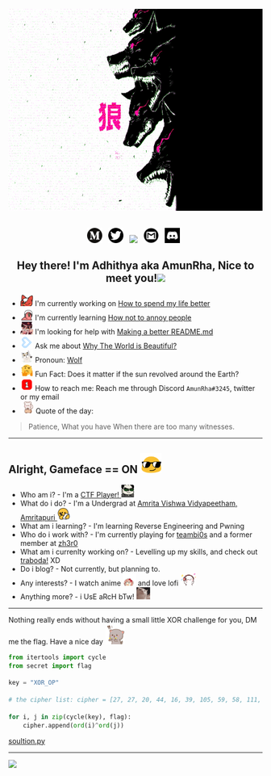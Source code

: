 <p align="center">
<img height=400 width=1080 src="https://github.com/AmunRha/AmunRha/blob/main/res/MOSHED-2021-2-8-5-9-11.gif">&nbsp;&nbsp;
</p>

<p align="center">
<a href="https://medium.com/@amun_rha"><img height="30" src="https://github.com/AmunRha/AmunRha/blob/main/res/medium-1693563-1442604.png"></a>&nbsp;&nbsp;
<a href="https://twitter.com/amun_rha/"><img height="30" src="https://github.com/AmunRha/AmunRha/blob/main/res/PinClipart.com_awana-sparks-clip-art_1496652.png"></a>&nbsp;&nbsp;
<a href="https://ctftime.org/user/72051"><img height="30" src="https://ctftime.org/static/images/ct/logo.svg"></a>&nbsp;&nbsp;
<a href="mailto:adhithyasureshk@gmail.com"><img height="30" src="https://github.com/AmunRha/AmunRha/blob/main/res/gmail_icon-icons.com_59877.png"></a>&nbsp;&nbsp;
<a href="https://discord.com/users/AmunRha#3245"><img height="30" src="https://github.com/AmunRha/AmunRha/blob/main/res/d98703602722.png"></a>&nbsp;&nbsp;
</p>

<h2 align="center">Hey there! I'm Adhithya aka AmunRha, Nice to meet you!<img height="50" src="https://media.tenor.com/images/30169e4a670daf12443df7d2dd140176/tenor.gif"></h2>

- <img height=25 src="https://github.com/AmunRha/AmunRha/blob/main/res/1714_KioshiUwU.gif"> I'm currently working on <a href="https://youtu.be/Zm1rxbgnBBQ">How to spend my life better</a>
- <img height=25 src="https://github.com/AmunRha/AmunRha/blob/main/res/5912_headsetparrot.gif"> I'm currently learning <a href="https://youtu.be/dQw4w9WgXcQ">How not to annoy people</a>
- <img height=25 src="https://github.com/AmunRha/AmunRha/blob/main/res/4453_hanako_read.png"> I'm looking for help with <a href="https://www.makeareadme.com/">Making a better README.md</a>
- <img height=25 src="https://github.com/AmunRha/AmunRha/blob/main/res/9468_heartarrow_blue.gif"> Ask me about <a href="https://youtu.be/z9BQ4eLRXH0">Why The World is Beautiful?</a>
- <img height=25 src="https://github.com/AmunRha/AmunRha/blob/main/res/4488_awolfiriblob.gif"> Pronoun: <a href="http://www.pure-spirit.com/more-animal-symbolism/320-wolf-symbolism">Wolf</a>
- <img height=25 src="https://github.com/AmunRha/AmunRha/blob/main/res/thinking_head_rotate.gif"> Fun Fact: Does it matter if the sun revolved around the Earth?
- <img height=25 src="https://github.com/AmunRha/AmunRha/blob/main/res/3774_Ping999.gif"> How to reach me: Reach me through Discord `AmunRha#3245`, twitter or my email
- <img height=25 src="https://github.com/AmunRha/AmunRha/blob/main/res/4188_loop.gif"> Quote of the day: 
> Patience, What you have When there are too many witnesses.

---

## Alright, Gameface == ON <img height=40 src="https://github.com/AmunRha/AmunRha/blob/main/res/glasses_smile.gif">

- Who am i? - I'm a <a href="https://youtu.be/8ev9ZX9J45A">CTF Player! </a><img height=25 src="https://github.com/AmunRha/AmunRha/blob/main/res/heck_panda.gif">
- What do i do? - I'm a Undergrad at <a href="https://www.amrita.edu/campus/amritapuri">Amrita Vishwa Vidyapeetham, Amritapuri </a><img height=25 src="https://github.com/AmunRha/AmunRha/blob/main/res/study-assignment.gif">
- What am i learning? - I'm learning Reverse Engineering and Pwning
- Who do i work with? - I'm currently playing for <a href="https://bi0s.in/">teambi0s</a> and a former member at <a href="https://www.zh3r0.ml/">zh3r0</a>
- What am i currenlty working on? - Levelling up my skills, and check out <a href="https://traboda.com/">traboda!</a> XD
- Do i blog? - Not currently, but planning to.
- Any interests? - I watch anime <img height=25 src="https://github.com/AmunRha/AmunRha/blob/main/res/1097_sayorijump.gif"> and love lofi <img height=25 src="https://github.com/AmunRha/AmunRha/blob/main/res/music_hear.gif">
- Anything more? - i UsE aRcH bTw! <img height=24 src="https://github.com/AmunRha/AmunRha/blob/main/res/3753_cat_bopping.gif">

---

Nothing really ends without having a small little XOR challenge for you, DM me the flag. Have a nice day <img height=40 src="https://github.com/AmunRha/AmunRha/blob/main/res/wll_done.gif">

```python
from itertools import cycle
from secret import flag

key = "XOR_OP"

# the cipher list: cipher = [27, 27, 20, 44, 16, 39, 105, 59, 58, 111, 58, 36, 7, 23, 29, 13, 16, 97, 43, 16, 62, 107, 34, 99]

for i, j in zip(cycle(key), flag):
    cipher.append(ord(i)^ord(j))

```

<a href="https://youtu.be/dQw4w9WgXcQ">soultion.py</a>

---

<p align="left" >  
  <a href="https://github.com/anuraghazra/github-readme-stats"> 
<img  src="https://github-readme-stats.vercel.app/api?username=AmunRha&&show_icons=true&theme=radical"/>
  </a>
  </p>
